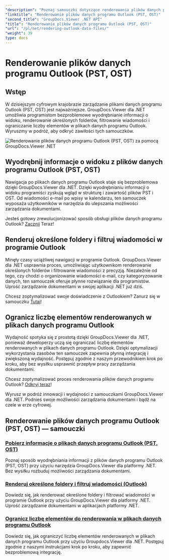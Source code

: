 ```yaml
---
"description": "Poznaj samouczki dotyczące renderowania plików danych programu Outlook (PST, OST) za pomocą GroupDocs.Viewer dla .NET. Odkryj wydajne techniki zarządzania dokumentami bez wysiłku."
"linktitle": "Renderowanie plików danych programu Outlook (PST, OST)"
"second_title": "GroupDocs.Viewer .NET API"
"title": "Renderowanie plików danych programu Outlook (PST, OST)"
"url": "/pl/net/rendering-outlook-data-files/"
"weight": 39
type: docs
---
```

# Renderowanie plików danych programu Outlook (PST, OST)

## Wstęp

W dzisiejszym cyfrowym krajobrazie zarządzanie plikami danych programu Outlook (PST, OST) jest najważniejsze. GroupDocs.Viewer dla .NET umożliwia programistom bezproblemowe wyodrębnianie informacji o widoku, renderowanie określonych folderów, filtrowanie wiadomości i ograniczanie liczby elementów w plikach danych programu Outlook. Wyruszmy w podróż, aby odkryć zawiłości tych samouczków.

![Renderowanie plików danych programu Outlook (PST, OST) za pomocą GroupDocs.Viewer .NET](/viewer/rendering-outlook-data-files/image.png)

## Wyodrębnij informacje o widoku z plików danych programu Outlook (PST, OST)
Nawigacja po plikach danych programu Outlook staje się bezproblemowa dzięki GroupDocs.Viewer dla .NET. Dzięki wyodrębnianiu informacji o widoku programiści zyskują wgląd w strukturę i zawartość plików PST i OST. Od wiadomości e-mail po wpisy w kalendarzu, ten samouczek wyposaża użytkowników w narzędzia do ulepszania możliwości zarządzania dokumentami. 

Jesteś gotowy zrewolucjonizować sposób obsługi plików danych programu Outlook? [Zacznij](./get-view-info-outlook-data-file/) Teraz!

## Renderuj określone foldery i filtruj wiadomości w programie Outlook
Minęły czasy uciążliwej nawigacji w programie Outlook. GroupDocs.Viewer dla .NET usprawnia proces, umożliwiając użytkownikom renderowanie określonych folderów i filtrowanie wiadomości z precyzją. Niezależnie od tego, czy chodzi o organizowanie wiadomości e-mail, czy kategoryzowanie danych, ten samouczek oferuje płynne rozwiązanie dla programistów. Uprość zarządzanie dokumentami w swojej aplikacji .NET już dziś.

Chcesz zoptymalizować swoje doświadczenie z Outlookiem? Zanurz się w samouczku [Tutaj](./render-specific-folders-and-filter-messages-outlook/)!

## Ogranicz liczbę elementów renderowanych w plikach danych programu Outlook
Wydajność spotyka się z prostotą dzięki GroupDocs.Viewer dla .NET, ponieważ deweloperzy uczą się ograniczać liczbę elementów renderowanych w plikach danych programu Outlook. Dzięki optymalizacji wykorzystania zasobów ten samouczek zapewnia płynną integrację i zwiększoną wydajność. Postępuj zgodnie z naszym przewodnikiem krok po kroku, aby bez wysiłku usprawnić przepływ pracy zarządzania dokumentami.

Chcesz zoptymalizować proces renderowania plików danych programu Outlook? [Odkryj teraz](./limit-items-to-render-outlook-data-files/)!

Wyrusz w podróż innowacji i wydajności z samouczkami GroupDocs.Viewer dla .NET. Podnieś swoje możliwości zarządzania dokumentami i bądź na czele w erze cyfrowej.
## Renderowanie plików danych programu Outlook (PST, OST) — samouczki
### [Pobierz informacje o plikach danych programu Outlook (PST, OST)](./get-view-info-outlook-data-file/)
Poznaj sposób wyodrębniania informacji z plików danych programu Outlook (PST, OST) przy użyciu narzędzia GroupDocs.Viewer dla platformy .NET. Bez wysiłku rozbuduj możliwości zarządzania dokumentami.
### [Renderuj określone foldery i filtruj wiadomości (Outlook)](./render-specific-folders-and-filter-messages-outlook/)
Dowiedz się, jak renderować określone foldery i filtrować wiadomości w programie Outlook przy użyciu GroupDocs.Viewer dla platformy .NET. Uprość zarządzanie dokumentami w aplikacjach platformy .NET.
### [Ogranicz liczbę elementów do renderowania w plikach danych programu Outlook](./limit-items-to-render-outlook-data-files/)
Dowiedz się, jak ograniczyć liczbę elementów renderowanych w plikach danych programu Outlook przy użyciu Groupdocs.Viewer dla .NET. Postępuj zgodnie z naszymi instrukcjami krok po kroku, aby zapewnić bezproblemową integrację.